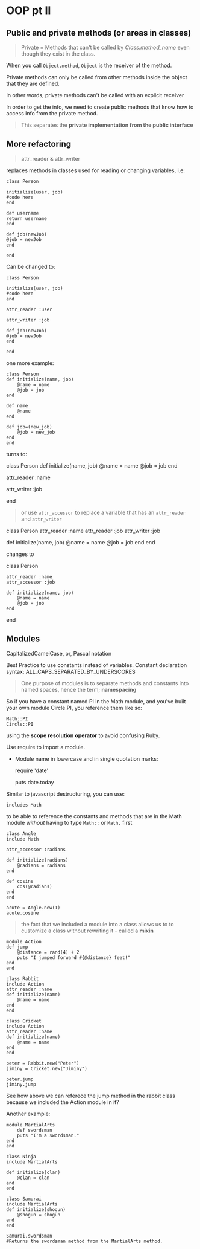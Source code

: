 # OOP pt II

## Public and private methods (or areas in classes)

> Private = Methods that can't be called by <i>Class.method_name</i> even though they exist in the class.

When you call <code>Object.method</code>, <code>Object</code> is the receiver of the method.

Private methods can only be called from other methods inside the object that they are defined.

In other words, private methods can't be called with an explicit receiver

In order to get the info, we need to create public methods that know how to access info from the private method.

> This separates the <b>private implementation from the public interface</b>

## More refactoring

> attr_reader & attr_writer

replaces methods in classes used for reading or changing variables, i.e:

    class Person 

    initialize(user, job)
    #code here
    end

    def username
    return username
    end

    def job(newJob)
    @job = newJob
    end

    end

Can be changed to:

    class Person 

    initialize(user, job)
    #code here
    end

    attr_reader :user

    attr_writer :job

    def job(newJob)
    @job = newJob
    end

    end

one more example:

    class Person
    def initialize(name, job)
        @name = name
        @job = job
    end
    
    def name
        @name
    end
    
    def job=(new_job)
        @job = new_job
    end
    end

turns to:

class Person
  def initialize(name, job)
    @name = name
    @job = job
  end
  
attr_reader :name
 
attr_writer :job
  
end

> or use <code>attr_accessor</code> to replace a variable that has an <code>attr_reader</code> and <code>attr_writer</code>

class Person
  attr_reader :name
  attr_reader :job
  attr_writer :job
  
  def initialize(name, job)
    @name = name
    @job = job
  end
end

changes to

class Person

    attr_reader :name
    attr_accessor :job

    def initialize(name, job)
        @name = name
        @job = job
    end
end

## Modules

CapitalizedCamelCase, or, Pascal notation

Best Practice to use constants instead of variables. Constant declaration syntax: ALL_CAPS_SEPARATED_BY_UNDERSCORES

> One purpose of modules is to separate methods and constants into named spaces, hence the term; <b>namespacing</b>

So if you have a constant named PI in the Math module, and you've built your own module Circle.PI, you reference them like so:

    Math::PI
    Circle::PI

using the <b>scope resolution operator</b> to avoid confusing Ruby.

Use require to import a module.
- Module name in lowercase and in single quotation marks:

    require 'date'

    puts date.today

Similar to javascript destructuring, you can use:

    includes Math

to be able to reference the constants and methods that are in the Math module <i>without</i> having to type <code>Math::</code> or <code>Math.</code> first

    class Angle
    include Math
    
    attr_accessor :radians
    
    def initialize(radians)
        @radians = radians
    end
    
    def cosine
        cos(@radians)
    end
    end

    acute = Angle.new(1)
    acute.cosine

> the fact that we included a module into a class allows us to to customize a class without rewriting it - called a <b>mixin</b>

    module Action
    def jump
        @distance = rand(4) + 2
        puts "I jumped forward #{@distance} feet!"
    end
    end

    class Rabbit
    include Action
    attr_reader :name
    def initialize(name)
        @name = name
    end
    end

    class Cricket
    include Action
    attr_reader :name
    def initialize(name)
        @name = name
    end
    end

    peter = Rabbit.new("Peter")
    jiminy = Cricket.new("Jiminy")

    peter.jump
    jiminy.jump

See how above we can referece the jump method in the rabbit class because we included the Action module in it?

Another example:

    module MartialArts
        def swordsman
        puts "I'm a swordsman."
    end
    end

    class Ninja
    include MartialArts

    def initialize(clan)
        @clan = clan
    end
    end

    class Samurai
    include MartialArts
    def initialize(shogun)
        @shogun = shogun
    end
    end

    Samurai.swordsman
    #Returns the swordsman method from the MartialArts method.




